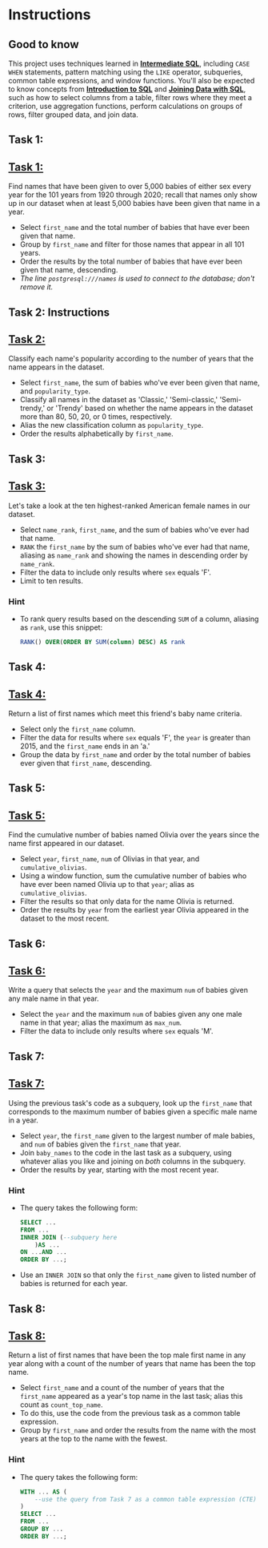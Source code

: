 # Instructions

## **Good to know**

This project uses techniques learned in [**Intermediate SQL**](https://app.datacamp.com/learn/courses/intermediate-sql), including `CASE WHEN` statements, pattern matching using the `LIKE` operator, subqueries, common table expressions, and window functions. You'll also be expected to know concepts from [**Introduction to SQL**](https://app.datacamp.com/learn/courses/introduction-to-sql) and [**Joining Data with SQL**](https://learn.datacamp.com/courses/joining-data-in-postgresql), such as how to select columns from a table, filter rows where they meet a criterion, use aggregation functions, perform calculations on groups of rows, filter grouped data, and join data.

## **Task 1:**

<h2><a href="baby_names_analysis.md#1-classic-american-names">Task 1:</a></h2>

Find names that have been given to over 5,000 babies of either sex every year for the 101 years from 1920 through 2020; recall that names only show up in our dataset when at least 5,000 babies have been given that name in a year.

- Select `first_name` and the total number of babies that have ever been given that name.
- Group by `first_name` and filter for those names that appear in all 101 years.
- Order the results by the total number of babies that have ever been given that name, descending.
- _The line `postgresql:///names` is used to connect to the database; don't remove it._

## **Task 2: Instructions**

<h2><a href="baby_names_analysis.md#2-timeless-or-trendy">Task 2:</a></h2>

Classify each name's popularity according to the number of years that the name appears in the dataset.

- Select `first_name`, the sum of babies who've ever been given that name, and `popularity_type`.
- Classify all names in the dataset as 'Classic,' 'Semi-classic,' 'Semi-trendy,' or 'Trendy' based on whether the name appears in the dataset more than 80, 50, 20, or 0 times, respectively.
- Alias the new classification column as `popularity_type`.
- Order the results alphabetically by `first_name`.

## **Task 3:**

<h2><a href="baby_names_analysis.md#3-top-ranked-female-names-since-1920">Task 3:</a></h2>

Let's take a look at the ten highest-ranked American female names in our dataset.

- Select `name_rank`, `first_name`, and the sum of babies who've ever had that name.
- `RANK` the `first_name` by the sum of babies who've ever had that name, aliasing as `name_rank` and showing the names in descending order by `name_rank`.
- Filter the data to include only results where `sex` equals 'F'.
- Limit to ten results.

### **Hint**

- To rank query results based on the descending `SUM` of a column, aliasing as `rank`, use this snippet:
  ```sql
  RANK() OVER(ORDER BY SUM(column) DESC) AS rank
  ```

## **Task 4:**

<h2><a href="baby_names_analysis.md#4-picking-a-baby-name">Task 4:</a></h2>

Return a list of first names which meet this friend's baby name criteria.

- Select only the `first_name` column.
- Filter the data for results where `sex` equals 'F', the `year` is greater than 2015, and the `first_name` ends in an 'a.'
- Group the data by `first_name` and order by the total number of babies ever given that `first_name`, descending.

## **Task 5:**

<h2><a href="baby_names_analysis.md#5-the-Olivia-expansion">Task 5:</a></h2>

Find the cumulative number of babies named Olivia over the years since the name first appeared in our dataset.

- Select `year`, `first_name`, `num` of Olivias in that year, and `cumulative_olivias`.
- Using a window function, sum the cumulative number of babies who have ever been named Olivia up to that `year`; alias as `cumulative_olivias`.
- Filter the results so that only data for the name Olivia is returned.
- Order the results by `year` from the earliest year Olivia appeared in the dataset to the most recent.

## **Task 6:**

<h2><a href="baby_names_analysis.md#6-Many-males-with-the-same-name">Task 6:</a></h2>

Write a query that selects the `year` and the maximum `num` of babies given any male name in that year.

- Select the `year` and the maximum `num` of babies given any one male name in that year; alias the maximum as `max_num`.
- Filter the data to include only results where `sex` equals 'M'.

## **Task 7:**

<h2><a href="baby_names_analysis.md#7-Top-male-names-over-the-years">Task 7:</a></h2>

Using the previous task's code as a subquery, look up the `first_name` that corresponds to the maximum number of babies given a specific male name in a year.

- Select `year`, the `first_name` given to the largest number of male babies, and `num` of babies given the `first_name` that year.
- Join `baby_names` to the code in the last task as a subquery, using whatever alias you like and joining on _both_ columns in the subquery.
- Order the results by year, starting with the most recent year.

### **Hint**

- The query takes the following form:

  ```sql
  SELECT ...
  FROM ...
  INNER JOIN (--subquery here
      )AS ...
  ON ...AND ...
  ORDER BY ...;
  ```

- Use an `INNER JOIN` so that only the `first_name` given to listed number of babies is returned for each year.

## **Task 8:**

<h2><a href="baby_names_analysis.md#8-The-most-years-at-number-one">Task 8:</a></h2>

Return a list of first names that have been the top male first name in any year along with a count of the number of years that name has been the top name.

- Select `first_name` and a count of the number of years that the `first_name` appeared as a year's top name in the last task; alias this count as `count_top_name`.
- To do this, use the code from the previous task as a common table expression.
- Group by `first_name` and order the results from the name with the most years at the top to the name with the fewest.

### **Hint**

- The query takes the following form:
  ```sql
  WITH ... AS (
      --use the query from Task 7 as a common table expression (CTE) to count the number of years each male name has been the most common name
  )
  SELECT ...
  FROM ...
  GROUP BY ...
  ORDER BY ...;
  ```

